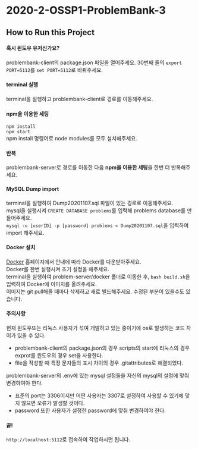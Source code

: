 # 2020-2-OSSP1-ProblemBank-3

## How to Run this Project
#### 혹시 윈도우 유저신가요?
problembank-client의 package.json 파일을 열어주세요.
30번째 줄의 `export PORT=5112`를 `set PORT=5112`로 바꿔주세요.

#### terminal 실행
terminal을 실행하고 problembank-client로 경로를 이동해주세요.

#### npm을 이용한 세팅
`npm install`<br>`npm start`<br>
npm install 명령어로 node modules를 모두 설치해주세요.

#### 반복
problembank-server로 경로를 이동한 다음 **npm을 이용한 세팅**을 한번 더 반복해주세요.

#### MySQL Dump import
terminal을 실행하여 Dump20201107.sql 파일이 있는 경로로 이동해주세요.<br>mysql을 실행시켜 `CREATE DATABASE problems`를 입력해 problems database를 만들어주세요.
<br>`mysql -u [userID] -p [password] problems < Dump20201107.sql`을 입력하여 import 해주세요.

#### Docker 설치
[Docker](https://www.docker.com/get-started) 홈페이지에서 안내에 따라 Docker를 다운받아주세요.
<br>Docker를 한번 실행시켜 초기 설정을 해주세요.
<br>terminal을 실행하여 problem-server/docker 폴더로 이동한 후, `bash build.sh`을 입력하여 Docker에 이미지를 올려주세요.
<br>이미지는 git pull해올 때마다 삭제하고 새로 빌드해주세요. 수정된 부분이 있을수도 있습니다.

#### 주의사항
현재 윈도우또는 리눅스 사용자가 섞여 개발하고 있는 중이기에 os로 발생하는 코드 차이가 있을 수 있다.
- problembank-client의 package.json의 경우 scripts의 start에 리눅스의 경우 exprot를 윈도우의 경우 set을 사용한다.
- file을 작성할 때 특정 문자들의 표시 차이의 경우 .gitattributes로 해결되었다.

problembank-server의 .env에 있는 mysql 설정들을 자신의 mysql의 설정에 맞춰 변경하여야 한다.
- 표준의 port는 3306이지만 어떤 사용자는 3307로 설정하여 사용할 수 있기에 맞지 않으면 오류가 발생할 것이다.
- password 또한 사용자가 설정한 password에 맞춰 변경하여야 한다.


#### 끝!
`http://localhost:5112`로 접속하여 작업하시면 됩니다.
